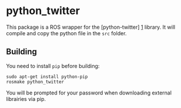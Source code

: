 python_twitter
==============

This package is a ROS wrapper for the [python-twitter] [1] library.
It will compile and copy the python file in the `src` folder.

Building
---

You need to install `pip` before building:

    sudo apt-get install python-pip
    rosmake python_twitter

You will be prompted for your password when downloading external librairies
via pip.

[1]: https://github.com/bear/python-twitter "python-twitter"
